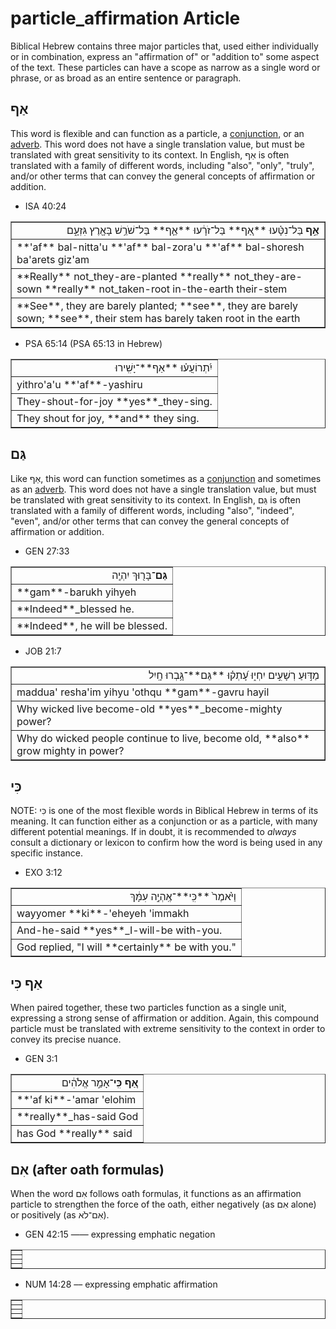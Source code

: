 # particle_affirmation Article
Biblical Hebrew contains three major particles that, used either individually or in combination, express an "affirmation of" or "addition to" some aspect of the text. These particles can have a scope as narrow as a single word or phrase, or as broad as an entire sentence or paragraph.  

## אַף
This word is flexible and can function as a particle, a [conjunction](https://git.door43.org/Door43/en-uhg/src/master/content/conjunction/02.md), or an [adverb](https://git.door43.org/Door43/en-uhg/src/master/content/adverb/02.md#-3). This word does not have a single translation value, but must be translated with great sensitivity to its context.  In English, אַף is often translated with a family of different words, including "also", "only", "truly", and/or other terms that can convey the general concepts of affirmation or addition.

* ISA 40:24
<table border="1" class="docutils">
<colgroup>
<col width="100%" />
</colgroup>
<tbody valign="top">
<tr class="row-odd" align="right"><td><b>אַ֣ף</b> בַּל־נִטָּ֗עוּ **אַ֚ף** בַּל־זֹרָ֔עוּ **אַ֛ף** בַּל־שֹׁרֵ֥שׁ בָּאָ֖רֶץ גִּזְעָ֑ם</td>
</tr>
<tr class="row-even"><td>**'af** bal-nitta'u **'af** bal-zora'u **'af** bal-shoresh ba'arets giz'am</td>
</tr>
<tr class="row-odd"><td>**Really** not_they-are-planted **really** not_they-are-sown **really** not_taken-root in-the-earth their-stem</td>
</tr>
<tr class="row-even"><td>**See**, they are barely planted; **see**, they are barely sown; **see**, their stem has barely taken root in the earth</td>
</tr>
</tbody>
</table>

* PSA 65:14 (PSA 65:13 in Hebrew)
<table border="1" class="docutils">
<colgroup>
<col width="100%" />
</colgroup>
<tbody valign="top">
<tr class="row-odd" align="right"><td>יִ֝תְרוֹעֲע֗וּ **אַף**־יָשִֽׁירוּ</td>
</tr>
<tr class="row-even"><td>yithro'a'u **'af**-yashiru</td>
</tr>
<tr class="row-odd"><td>They-shout-for-joy **yes**_they-sing.</td>
</tr>
<tr class="row-even"><td>They shout for joy, **and** they sing.</td>
</tr>
</tbody>
</table>

## גַּם
Like אַף, this word can function sometimes as a [conjunction](https://git.door43.org/Door43/en-uhg/src/master/content/conjunction/02.md) and sometimes as an [adverb](https://git.door43.org/Door43/en-uhg/src/master/content/adverb/02.md#-2). This word does not have a single translation value, but must be translated with great sensitivity to its context.  In English, גַּם is often translated with a family of different words, including "also", "indeed", "even", and/or other terms that can convey the general concepts of affirmation or addition.

* GEN 27:33
<table border="1" class="docutils">
<colgroup>
<col width="100%" />
</colgroup>
<tbody valign="top">
<tr class="row-odd" align="right"><td><b>גַּם</b>־בָּר֖וּךְ יִהְיֶֽה</td>
</tr>
<tr class="row-even"><td>**gam**-barukh yihyeh</td>
</tr>
<tr class="row-odd"><td>**Indeed**_blessed he.</td>
</tr>
<tr class="row-even"><td>**Indeed**, he will be blessed.</td>
</tr>
</tbody>
</table>

* JOB 21:7
<table border="1" class="docutils">
<colgroup>
<col width="100%" />
</colgroup>
<tbody valign="top">
<tr class="row-odd" align="right"><td>מַדּ֣וּעַ רְשָׁעִ֣ים יִחְי֑וּ עָ֝תְק֗וּ **גַּם**־גָּ֥בְרוּ חָֽיִל</td>
</tr>
<tr class="row-even"><td>maddua' resha'im yihyu 'othqu **gam**-gavru hayil</td>
</tr>
<tr class="row-odd"><td>Why wicked live become-old **yes**_become-mighty power?</td>
</tr>
<tr class="row-even"><td>Why do wicked people continue to live, become old, **also** grow mighty in power?</td>
</tr>
</tbody>
</table>


## כִּי

NOTE: כִּי is one of the most flexible words in Biblical Hebrew in terms of its meaning. It can function either as a conjunction or as a particle, with many different potential meanings. If in doubt, it is recommended to *always* consult a dictionary or lexicon to confirm how the word is being used in any specific instance.

* EXO 3:12
<table border="1" class="docutils">
<colgroup>
<col width="100%" />
</colgroup>
<tbody valign="top">
<tr class="row-odd" align="right"><td>וַיֹּ֙אמֶר֙ **כִּֽי**־אֶֽהְיֶ֣ה עִמָּ֔ךְ</td>
</tr>
<tr class="row-even"><td>wayyomer **ki**-'eheyeh 'immakh</td>
</tr>
<tr class="row-odd"><td>And-he-said **yes**_I-will-be with-you.</td>
</tr>
<tr class="row-even"><td>God replied, "I will **certainly** be with you."</td>
</tr>
</tbody>
</table>

## אַף כִּי

When paired together, these two particles function as a single unit, expressing a strong sense of affirmation or addition.  Again, this compound particle must be translated with extreme sensitivity to the context in order to convey its precise nuance.  

* GEN 3:1
<table border="1" class="docutils">
<colgroup>
<col width="100%" />
</colgroup>
<tbody valign="top">
<tr class="row-odd" align="right"><td><b>אַ֚ף כִּֽי</b>־אָמַ֣ר אֱלֹהִ֔ים</td>
</tr>
<tr class="row-even"><td>**'af ki**-'amar 'elohim</td>
</tr>
<tr class="row-odd"><td>**really**_has-said God</td>
</tr>
<tr class="row-even"><td>has God **really** said</td>
</tr>
</tbody>
</table>

## אִם (after oath formulas)
When the word אִם follows oath formulas, it functions as an affirmation particle to strengthen the force of the oath, either negatively (as אִם alone) or positively (as אִם־לֹא).

* GEN 42:15 —— expressing emphatic negation
<table border="1" class="docutils">
<colgroup>
<col width="100%" />
</colgroup>
<tbody valign="top">
<tr class="row-odd" align="right"><td><b></td>
</tr>
<tr class="row-even"><td></td>
</tr>
<tr class="row-odd"><td></td>
</tr>
<tr class="row-even"><td></td>
</tr>
</tbody>
</table>

* NUM 14:28 –– expressing emphatic affirmation
<table border="1" class="docutils">
<colgroup>
<col width="100%" />
</colgroup>
<tbody valign="top">
<tr class="row-odd" align="right"><td></td>
</tr>
<tr class="row-even"><td></td>
</tr>
<tr class="row-odd"><td></td>
</tr>
<tr class="row-even"><td></td>
</tr>
</tbody>
</table>